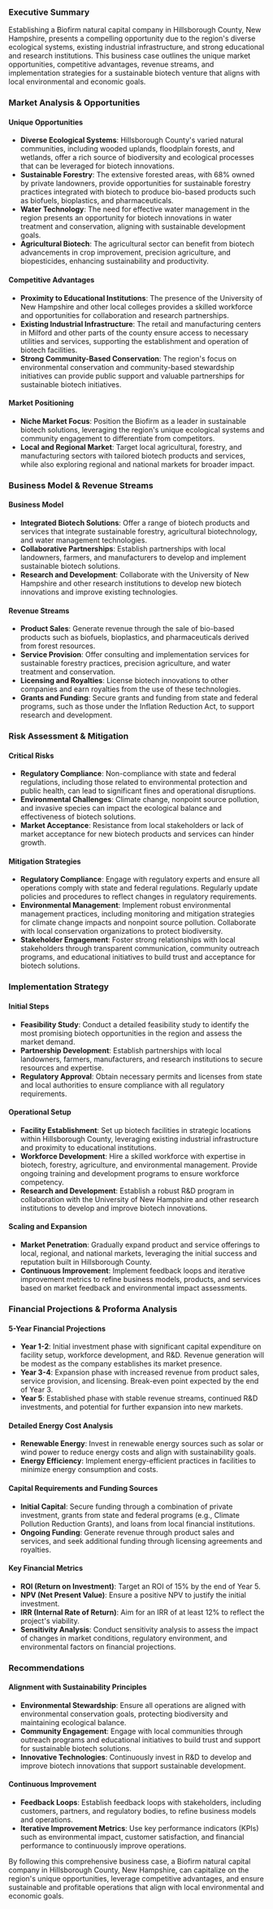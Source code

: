 ### Executive Summary

Establishing a Biofirm natural capital company in Hillsborough County, New Hampshire, presents a compelling opportunity due to the region's diverse ecological systems, existing industrial infrastructure, and strong educational and research institutions. This business case outlines the unique market opportunities, competitive advantages, revenue streams, and implementation strategies for a sustainable biotech venture that aligns with local environmental and economic goals.

### Market Analysis & Opportunities

#### Unique Opportunities
- **Diverse Ecological Systems**: Hillsborough County's varied natural communities, including wooded uplands, floodplain forests, and wetlands, offer a rich source of biodiversity and ecological processes that can be leveraged for biotech innovations.
- **Sustainable Forestry**: The extensive forested areas, with 68% owned by private landowners, provide opportunities for sustainable forestry practices integrated with biotech to produce bio-based products such as biofuels, bioplastics, and pharmaceuticals.
- **Water Technology**: The need for effective water management in the region presents an opportunity for biotech innovations in water treatment and conservation, aligning with sustainable development goals.
- **Agricultural Biotech**: The agricultural sector can benefit from biotech advancements in crop improvement, precision agriculture, and biopesticides, enhancing sustainability and productivity.

#### Competitive Advantages
- **Proximity to Educational Institutions**: The presence of the University of New Hampshire and other local colleges provides a skilled workforce and opportunities for collaboration and research partnerships.
- **Existing Industrial Infrastructure**: The retail and manufacturing centers in Milford and other parts of the county ensure access to necessary utilities and services, supporting the establishment and operation of biotech facilities.
- **Strong Community-Based Conservation**: The region's focus on environmental conservation and community-based stewardship initiatives can provide public support and valuable partnerships for sustainable biotech initiatives.

#### Market Positioning
- **Niche Market Focus**: Position the Biofirm as a leader in sustainable biotech solutions, leveraging the region's unique ecological systems and community engagement to differentiate from competitors.
- **Local and Regional Market**: Target local agricultural, forestry, and manufacturing sectors with tailored biotech products and services, while also exploring regional and national markets for broader impact.

### Business Model & Revenue Streams

#### Business Model
- **Integrated Biotech Solutions**: Offer a range of biotech products and services that integrate sustainable forestry, agricultural biotechnology, and water management technologies.
- **Collaborative Partnerships**: Establish partnerships with local landowners, farmers, and manufacturers to develop and implement sustainable biotech solutions.
- **Research and Development**: Collaborate with the University of New Hampshire and other research institutions to develop new biotech innovations and improve existing technologies.

#### Revenue Streams
- **Product Sales**: Generate revenue through the sale of bio-based products such as biofuels, bioplastics, and pharmaceuticals derived from forest resources.
- **Service Provision**: Offer consulting and implementation services for sustainable forestry practices, precision agriculture, and water treatment and conservation.
- **Licensing and Royalties**: License biotech innovations to other companies and earn royalties from the use of these technologies.
- **Grants and Funding**: Secure grants and funding from state and federal programs, such as those under the Inflation Reduction Act, to support research and development.

### Risk Assessment & Mitigation

#### Critical Risks
- **Regulatory Compliance**: Non-compliance with state and federal regulations, including those related to environmental protection and public health, can lead to significant fines and operational disruptions.
- **Environmental Challenges**: Climate change, nonpoint source pollution, and invasive species can impact the ecological balance and effectiveness of biotech solutions.
- **Market Acceptance**: Resistance from local stakeholders or lack of market acceptance for new biotech products and services can hinder growth.

#### Mitigation Strategies
- **Regulatory Compliance**: Engage with regulatory experts and ensure all operations comply with state and federal regulations. Regularly update policies and procedures to reflect changes in regulatory requirements.
- **Environmental Management**: Implement robust environmental management practices, including monitoring and mitigation strategies for climate change impacts and nonpoint source pollution. Collaborate with local conservation organizations to protect biodiversity.
- **Stakeholder Engagement**: Foster strong relationships with local stakeholders through transparent communication, community outreach programs, and educational initiatives to build trust and acceptance for biotech solutions.

### Implementation Strategy

#### Initial Steps
- **Feasibility Study**: Conduct a detailed feasibility study to identify the most promising biotech opportunities in the region and assess the market demand.
- **Partnership Development**: Establish partnerships with local landowners, farmers, manufacturers, and research institutions to secure resources and expertise.
- **Regulatory Approval**: Obtain necessary permits and licenses from state and local authorities to ensure compliance with all regulatory requirements.

#### Operational Setup
- **Facility Establishment**: Set up biotech facilities in strategic locations within Hillsborough County, leveraging existing industrial infrastructure and proximity to educational institutions.
- **Workforce Development**: Hire a skilled workforce with expertise in biotech, forestry, agriculture, and environmental management. Provide ongoing training and development programs to ensure workforce competency.
- **Research and Development**: Establish a robust R&D program in collaboration with the University of New Hampshire and other research institutions to develop and improve biotech innovations.

#### Scaling and Expansion
- **Market Penetration**: Gradually expand product and service offerings to local, regional, and national markets, leveraging the initial success and reputation built in Hillsborough County.
- **Continuous Improvement**: Implement feedback loops and iterative improvement metrics to refine business models, products, and services based on market feedback and environmental impact assessments.

### Financial Projections & Proforma Analysis

#### 5-Year Financial Projections
- **Year 1-2**: Initial investment phase with significant capital expenditure on facility setup, workforce development, and R&D. Revenue generation will be modest as the company establishes its market presence.
- **Year 3-4**: Expansion phase with increased revenue from product sales, service provision, and licensing. Break-even point expected by the end of Year 3.
- **Year 5**: Established phase with stable revenue streams, continued R&D investments, and potential for further expansion into new markets.

#### Detailed Energy Cost Analysis
- **Renewable Energy**: Invest in renewable energy sources such as solar or wind power to reduce energy costs and align with sustainability goals.
- **Energy Efficiency**: Implement energy-efficient practices in facilities to minimize energy consumption and costs.

#### Capital Requirements and Funding Sources
- **Initial Capital**: Secure funding through a combination of private investment, grants from state and federal programs (e.g., Climate Pollution Reduction Grants), and loans from local financial institutions.
- **Ongoing Funding**: Generate revenue through product sales and services, and seek additional funding through licensing agreements and royalties.

#### Key Financial Metrics
- **ROI (Return on Investment)**: Target an ROI of 15% by the end of Year 5.
- **NPV (Net Present Value)**: Ensure a positive NPV to justify the initial investment.
- **IRR (Internal Rate of Return)**: Aim for an IRR of at least 12% to reflect the project's viability.
- **Sensitivity Analysis**: Conduct sensitivity analysis to assess the impact of changes in market conditions, regulatory environment, and environmental factors on financial projections.

### Recommendations

#### Alignment with Sustainability Principles
- **Environmental Stewardship**: Ensure all operations are aligned with environmental conservation goals, protecting biodiversity and maintaining ecological balance.
- **Community Engagement**: Engage with local communities through outreach programs and educational initiatives to build trust and support for sustainable biotech solutions.
- **Innovative Technologies**: Continuously invest in R&D to develop and improve biotech innovations that support sustainable development.

#### Continuous Improvement
- **Feedback Loops**: Establish feedback loops with stakeholders, including customers, partners, and regulatory bodies, to refine business models and operations.
- **Iterative Improvement Metrics**: Use key performance indicators (KPIs) such as environmental impact, customer satisfaction, and financial performance to continuously improve operations.

By following this comprehensive business case, a Biofirm natural capital company in Hillsborough County, New Hampshire, can capitalize on the region's unique opportunities, leverage competitive advantages, and ensure sustainable and profitable operations that align with local environmental and economic goals.